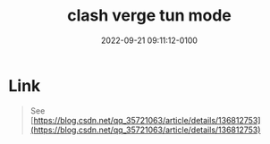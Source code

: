 ﻿---
layout: post
title: clash verge tun mode
date: 2022-09-21 09:11:12-0100
tag: 
category: 
toc:
    beginning: true
    sidebar: left
---

# Link
> See   
> [https://blog.csdn.net/qq_35721063/article/details/136812753](https://blog.csdn.net/qq_35721063/article/details/136812753)



